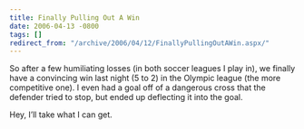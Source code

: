 ```yaml
---
title: Finally Pulling Out A Win
date: 2006-04-13 -0800
tags: []
redirect_from: "/archive/2006/04/12/FinallyPullingOutAWin.aspx/"
---
```


So after a few humiliating losses (in both soccer leagues I play in), we
finally have a convincing win last night (5 to 2) in the Olympic league
(the more competitive one). I even had a goal off of a dangerous cross
that the defender tried to stop, but ended up deflecting it into the
goal.

Hey, I’ll take what I can get.

